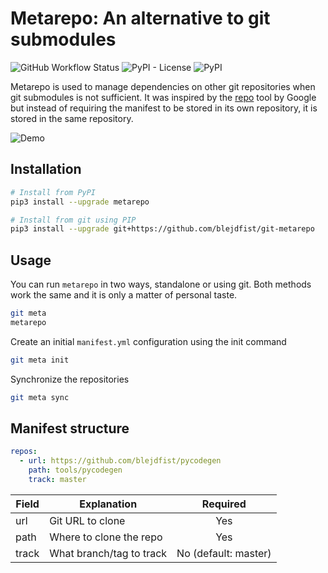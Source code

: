 # Metarepo: An alternative to git submodules

![GitHub Workflow Status](https://img.shields.io/github/workflow/status/blejdfist/git-metarepo/Python%20package)
![PyPI - License](https://img.shields.io/pypi/l/metarepo)
![PyPI](https://img.shields.io/pypi/v/metarepo)

Metarepo is used to manage dependencies on other git repositories when git submodules is not sufficient.
It was inspired by the [repo](https://gerrit.googlesource.com/git-repo/) tool by Google but instead of requiring the
manifest to be stored in its own repository, it is stored in the same repository.

![Demo](assets/demo.gif)

## Installation

```bash
# Install from PyPI
pip3 install --upgrade metarepo

# Install from git using PIP
pip3 install --upgrade git+https://github.com/blejdfist/git-metarepo
```

## Usage

You can run `metarepo` in two ways, standalone or using git. Both methods work the same and it is only a matter of personal taste.

```bash
git meta
metarepo
```

Create an initial `manifest.yml` configuration using the init command
```bash
git meta init
```

Synchronize the repositories
```bash
git meta sync
```

## Manifest structure

```yml
repos:
  - url: https://github.com/blejdfist/pycodegen
    path: tools/pycodegen
    track: master
```

| Field     | Explanation              | Required             |
| --------- | ------------------------ | :------------------: |
| url       | Git URL to clone         | Yes                  |
| path      | Where to clone the repo  | Yes                  |
| track     | What branch/tag to track | No (default: master) |
